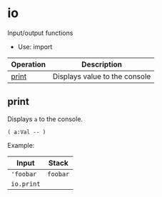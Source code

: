 <!-- import: io -->

# io

Input/output functions

- Use: import

<!-- index -->

| Operation               | Description
|-------------------------|------------
| [print](#print)         | Displays value to the console


## print

Displays `a` to the console.

    ( a:Val -- )

Example:

<!-- test: print -->

| Input        | Stack
|--------------|------------------|
| `'foobar`    | `foobar`
| `io.print`   |

